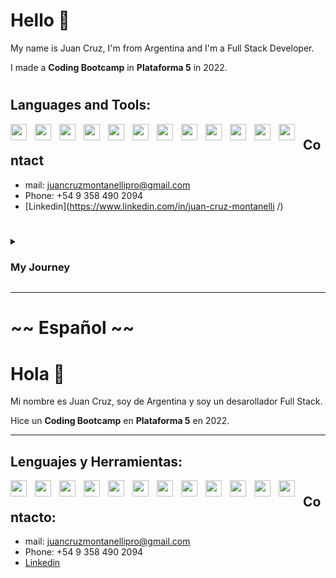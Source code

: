 # **Hello** 👋

My name is Juan Cruz, I'm from Argentina and I'm a Full Stack Developer.

I made a **Coding Bootcamp**  in **Plataforma 5**  in 2022.

#

##  Languages and Tools:

<img align="left" width="26px"  src="https://cdn.jsdelivr.net/gh/devicons/devicon/icons/nodejs/nodejs-original.svg" style="padding-right:10px;"/> 
<img align="left" width="26px"  src="https://cdn.jsdelivr.net/gh/devicons/devicon/icons/express/express-original.svg" style="padding-right:10px;"/> 
<img align="left" width="26px"  src="https://cdn.jsdelivr.net/gh/devicons/devicon/icons/react/react-original.svg" style="padding-right:10px;"/> 
<img align="left" width="26px"  src="https://cdn.jsdelivr.net/gh/devicons/devicon/icons/sequelize/sequelize-original.svg" style="padding-right:10px;"/> 
<img align="left" width="26px"  src="https://cdn.jsdelivr.net/gh/devicons/devicon/icons/html5/html5-original.svg" style="padding-right:10px;"/> 
<img align="left" width="26px"  src="https://cdn.jsdelivr.net/gh/devicons/devicon/icons/css3/css3-original.svg" style="padding-right:10px;"/> 
<img align="left" width="26px"  src="https://cdn.jsdelivr.net/gh/devicons/devicon/icons/javascript/javascript-original.svg" style="padding-right:10px;"/> 
<img align="left" width="26px"  src="https://cdn.jsdelivr.net/gh/devicons/devicon/icons/postgresql/postgresql-original.svg" style="padding-right:10px;"/> 
<img align="left" width="26px"  src="https://cdn.jsdelivr.net/gh/devicons/devicon/icons/sass/sass-original.svg" style="padding-right:10px;"/> 
<img align="left" width="26px"  src="https://cdn.jsdelivr.net/gh/devicons/devicon/icons/redux/redux-original.svg" style="padding-right:10px;"/> 
<img align="left" width="26px"  src="https://miro.medium.com/max/640/1*suXzT3k1lYrtR91XRDN7gA.webp" style="padding-right:10px;"/> 
<img align="left" width="26px"  src="https://raw.githubusercontent.com/kristerkari/react-native-svg-transformer/HEAD/images/react-native-logo.png" style="padding-right:10px;"/> 

#

## Contact

- mail: juancruzmontanellipro@gmail.com 
- Phone: +54 9 358 490 2094
- [Linkedin](https://www.linkedin.com/in/juan-cruz-montanelli   /)

#

<details> 
    <summary><h3>My Journey</h3></summary>
    I 
</details> 

---

# ~~ Español ~~

#  **Hola** 👋

Mi nombre es Juan Cruz, soy de Argentina y soy un desarollador Full Stack.

Hice un **Coding Bootcamp**  en **Plataforma 5**  en 2022.

--- 

## Lenguajes y Herramientas:

<img align="left" width="26px"  src="https://cdn.jsdelivr.net/gh/devicons/devicon/icons/nodejs/nodejs-original.svg" style="padding-right:10px;"/> 
<img align="left" width="26px"  src="https://cdn.jsdelivr.net/gh/devicons/devicon/icons/express/express-original.svg" style="padding-right:10px;"/> 
<img align="left" width="26px"  src="https://cdn.jsdelivr.net/gh/devicons/devicon/icons/react/react-original.svg" style="padding-right:10px;"/> 
<img align="left" width="26px"  src="https://cdn.jsdelivr.net/gh/devicons/devicon/icons/sequelize/sequelize-original.svg" style="padding-right:10px;"/> 
<img align="left" width="26px"  src="https://cdn.jsdelivr.net/gh/devicons/devicon/icons/html5/html5-original.svg" style="padding-right:10px;"/> 
<img align="left" width="26px"  src="https://cdn.jsdelivr.net/gh/devicons/devicon/icons/css3/css3-original.svg" style="padding-right:10px;"/> 
<img align="left" width="26px"  src="https://cdn.jsdelivr.net/gh/devicons/devicon/icons/javascript/javascript-original.svg" style="padding-right:10px;"/> 
<img align="left" width="26px"  src="https://cdn.jsdelivr.net/gh/devicons/devicon/icons/postgresql/postgresql-original.svg" style="padding-right:10px;"/> 
<img align="left" width="26px"  src="https://cdn.jsdelivr.net/gh/devicons/devicon/icons/sass/sass-original.svg" style="padding-right:10px;"/> 
<img align="left" width="26px"  src="https://cdn.jsdelivr.net/gh/devicons/devicon/icons/redux/redux-original.svg" style="padding-right:10px;"/> 
<img align="left" width="26px"  src="https://miro.medium.com/max/640/1*suXzT3k1lYrtR91XRDN7gA.webp" style="padding-right:10px;"/> 
<img align="left" width="26px"  src="https://raw.githubusercontent.com/kristerkari/react-native-svg-transformer/HEAD/images/react-native-logo.png" style="padding-right:10px;"/> 

#

## Contacto: 

- mail: juancruzmontanellipro@gmail.com 
- Phone: +54 9 358 490 2094
- [Linkedin](https://www.linkedin.com/in/juan-cruz-montanelli/)
